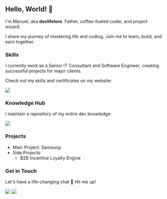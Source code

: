 ## Hello, World! 👋

I'm Manuel, aka **devlifelore**. Father, coffee-fueled coder, and project wizard.

I share my journey of mastering life and coding. Join me to learn, build, and earn together.

### Skills

I currently work as a Senior IT Consultant and Software Engineer, creating successful projects for major clients.

Check out my skills and certificates on my website:

[![](https://img.shields.io/badge/-devlifelore.com-000000?style=flat-square&logoColor=white)](https://devlifelore.com)

### Knowledge Hub

I maintain a repository of my entire dev knowledge:

[![](https://img.shields.io/badge/-devlifelore/knowledge-000000?style=flat-square&logo=github)](https://github.com/devlifelore/knowledge-hub)

### Projects

- Main Project: Samsung
- Side Projects:
  - B2B Incentive Loyalty Engine 

### Get in Touch

Let's have a life-changing chat 🌟 Hit me up!

[![](https://img.shields.io/badge/-@devlifelore-%231DA1F2?style=flat-square&logo=x)](https://x.com/devlifelore)
[![](https://img.shields.io/badge/-manuel@devlifelore.com-000000?style=flat-square&logo=mail.ru&logoColor=white)](mailto:manuel@devlifelore.com)

